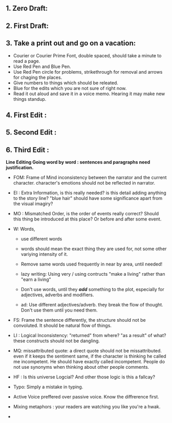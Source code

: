 
## 1. Zero Draft: 


## 2. First Draft: 


## 3. Take a print out and go on a vacation: 

- Courier or Courier Prime Font, double spaced, should take a minute to read a page. 
- Use Red Pen and Blue Pen. 
- Use Red Pen circle for problems, strikethrough for removal and arrows for chaging the places.
- Give numbers to things which should be releated. 
- Blue for the edits which you are not sure of right now. 
- Read it out aloud and save it in a voice memo. Hearing it may make new things standup.


## 4.  First Edit : 
## 5. Second Edit : 

## 6. Third Edit : 
**Line Editing Going word by word : sentences and paragraphs need justification.** 

- FOM: Frame of Mind inconsistency between the narrator and the current character. character's emotions should not be reflected in narrator. 

- EI : Extra Information, is this really needed? is this detail adding anything to the story line? "blue hair" should have some significance apart from the visual imagiry? 

- MO : Mismatched Order, is the order of events really correct? Should this thing be introduced at this place? Or before and after some event. 

- W: Words, 
  - use different words
  - words should mean the exact thing they are used for, not some other variying intensity of it. 
  - Remove same words used frequently in near by area, until needed!
  - lazy writing: Using very / using contructs "make a living" rather than "earn a living"
  - Don't use words, until they _**add**_ something to the plot, especially for adjectives, adverbs and modifiers. 

  - ad: Use different adjectives/adverb. they break the flow of thought. Don't use them until you need them. 

- FS: Frame the sentence differently, the structure should not be convoluted. It should be natural flow of things. 

- LI : Logical Inconsistency: "returned" from where? "as a result" of what? these constructs should not be dangling.

- MQ: missattributed quote: a direct quote should not be missattributed. even if it keeps the sentiment same, if the character is thinking he called me incompetent. He should have exactly called incompetent. People do not use synonyms when thinking about other people comments. 

- HF : Is this universe Logcial? And other those logic is this a fallcay?

- Typo: Simply a mistake in typing. 

- Active Voice preffered over passive voice. Know the diffrerence first. 
-  Mixing metaphors : your readers are watching you like you're a hwak. 
- 
